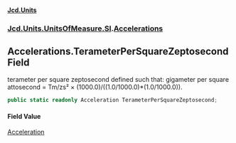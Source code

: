 #### [Jcd.Units](index.md 'index')
### [Jcd.Units.UnitsOfMeasure.SI](Jcd.Units.UnitsOfMeasure.SI.md 'Jcd.Units.UnitsOfMeasure.SI').[Accelerations](Accelerations.md 'Jcd.Units.UnitsOfMeasure.SI.Accelerations')

## Accelerations.TerameterPerSquareZeptosecond Field

terameter per square zeptosecond defined such that: gigameter per square attosecond = Tm/zs² ×
(1000.0)/((1.0/1000.0)*(1.0/1000.0)).

```csharp
public static readonly Acceleration TerameterPerSquareZeptosecond;
```

#### Field Value
[Acceleration](Acceleration.md 'Jcd.Units.UnitTypes.Acceleration')
